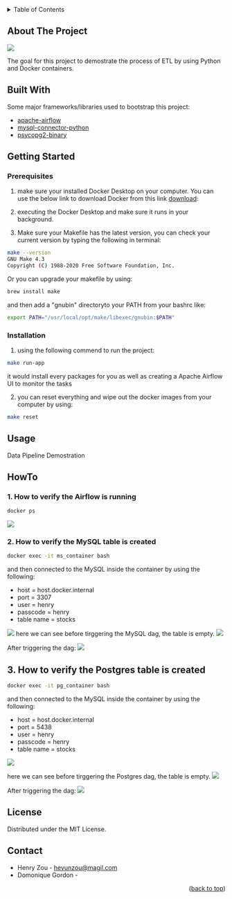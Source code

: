 <!-- TABLE OF CONTENTS -->
<details>
  <summary>Table of Contents</summary>
  <ol>
    <li>
      <a href="#about-the-project">About The Project</a>
      <ul>
        <li><a href="#built-with">Built With</a></li>
      </ul>
    </li>
    <li>
      <a href="#getting-started">Getting Started</a>
      <ul>
        <li><a href="#prerequisites">Prerequisites</a></li>
        <li><a href="#installation">Installation</a></li>
      </ul>
    </li>
    <li><a href="#usage">Usage</a></li>
    <li><a href="#howto">HowTo</a></li>
    <li><a href="#license">License</a></li>
    <li><a href="#contact">Contact</a></li>
  </ol>
</details>



<!-- About The Project -->
## About The Project
![](images/Airflow.png)

The goal for this project to demostrate the process of ETL by using Python and Docker containers. 


## Built With
Some major frameworks/libraries used to bootstrap this project:
* [apache-airflow](https://github.com/apache/airflow)
* [mysql-connector-python](https://dev.mysql.com/doc/connector-python/en/)
* [psycopg2-binary](https://pypi.org/project/psycopg2-binary/)


<!-- GETTING STARTED -->
## Getting Started

### Prerequisites
1. make sure your installed Docker Desktop on your computer. You can use the below link to download Docker from this link [download](https://www.docker.com/products/docker-desktop):

2. executing the Docker Desktop and make sure it runs in your background.

3. Make sure your Makefile has the latest version, you can check your current version by typing the following in terminal:
```bash
make --version
GNU Make 4.3
Copyright (C) 1988-2020 Free Software Foundation, Inc.
```
Or you can upgrade your makefile by using:
```bash
brew install make
```
and then add a "gnubin" directoryto your PATH from your bashrc like:
```bash
export PATH="/usr/local/opt/make/libexec/gnubin:$PATH"
```

### Installation
1. using the following commend to run the project:
```bash
make run-app
```
it would install every packages for you as well as creating a Apache Airflow UI to monitor the tasks

2. you can reset everything and wipe out the docker images from your computer by using:
```bash
make reset
```

<!-- Usage -->
## Usage
Data Pipeline Demostration

<!-- HowTo -->
## HowTo

### 1. How to verify the Airflow is running
```bash
docker ps
```
![](images/docker_ps.png)

### 2. How to verify the MySQL table is created
```bash
docker exec -it ms_container bash
```
and then connected to the MySQL inside the container by using the following:
- host = host.docker.internal
- port = 3307
- user = henry
- passcode = henry
- table name = stocks

![](images/inside_MySQL.png)
here we can see before tirggering the MySQL dag, the table is empty.
![](images/Empty_MySQL_table.png)

After triggering the dag:
![](images/stock_table_mysql.png)

## 3. How to verify the Postgres table is created
```bash
docker exec -it pg_container bash
```
and then connected to the MySQL inside the container by using the following:
- host = host.docker.internal
- port = 5438
- user = henry
- passcode = henry
- table name = stocks

![](images/inside_Postgres.png)

here we can see before tirggering the Postgres dag, the table is empty.
![](images/Postgres_empty_table.png)

After triggering the dag:
![](images/stock_table_Postgres.png)

<!--LICENSE -->
## License
Distributed under the MIT License.

<!--Contact-->
## Contact
- Henry Zou - heyunzou@magil.com
- Domonique Gordon - 
<p align = "right">(<a href = "#top">back to top</a>)</p> 


